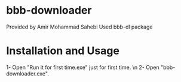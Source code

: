 # bbb-downloader
Provided by Amir Mohammad Sahebi
Used bbb-dl package

# Installation and Usage
1- Open "Run it for first time.exe" just for first time. \n
2- Open "bbb-downloader.exe".

